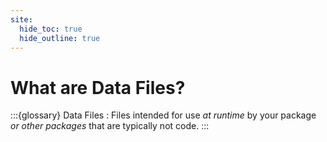 ```yaml
---
site:
  hide_toc: true
  hide_outline: true
---
```


# What are Data Files?

:::{glossary}
Data Files
: Files intended for use _at runtime_ by your package _or other packages_ that are typically not code.
:::
